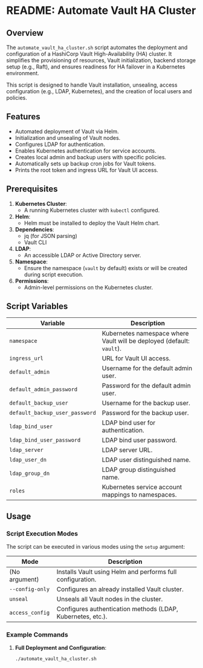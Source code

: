 # README: Automate Vault HA Cluster

## Overview
The `automate_vault_ha_cluster.sh` script automates the deployment and configuration of a HashiCorp Vault High-Availability (HA) cluster. It simplifies the provisioning of resources, Vault initialization, backend storage setup (e.g., Raft), and ensures readiness for HA failover in a Kubernetes environment.

This script is designed to handle Vault installation, unsealing, access configuration (e.g., LDAP, Kubernetes), and the creation of local users and policies.

## Features
- Automated deployment of Vault via Helm.
- Initialization and unsealing of Vault nodes.
- Configures LDAP for authentication.
- Enables Kubernetes authentication for service accounts.
- Creates local admin and backup users with specific policies.
- Automatically sets up backup cron jobs for Vault tokens.
- Prints the root token and ingress URL for Vault UI access.

## Prerequisites
1. **Kubernetes Cluster**:
   - A running Kubernetes cluster with `kubectl` configured.
2. **Helm**:
   - Helm must be installed to deploy the Vault Helm chart.
3. **Dependencies**:
   - jq (for JSON parsing)
   - Vault CLI
4. **LDAP**:
   - An accessible LDAP or Active Directory server.
5. **Namespace**:
   - Ensure the namespace (`vault` by default) exists or will be created during script execution.
6. **Permissions**:
   - Admin-level permissions on the Kubernetes cluster.

## Script Variables

| Variable                     | Description                                      |
|------------------------------|--------------------------------------------------|
| `namespace`                  | Kubernetes namespace where Vault will be deployed (default: `vault`). |
| `ingress_url`                | URL for Vault UI access.                         |
| `default_admin`              | Username for the default admin user.             |
| `default_admin_password`     | Password for the default admin user.             |
| `default_backup_user`        | Username for the backup user.                    |
| `default_backup_user_password` | Password for the backup user.                  |
| `ldap_bind_user`             | LDAP bind user for authentication.               |
| `ldap_bind_user_password`    | LDAP bind user password.                         |
| `ldap_server`                | LDAP server URL.                                 |
| `ldap_user_dn`               | LDAP user distinguished name.                    |
| `ldap_group_dn`              | LDAP group distinguished name.                   |
| `roles`                      | Kubernetes service account mappings to namespaces. |

## Usage

### Script Execution Modes
The script can be executed in various modes using the `setup` argument:

| Mode                | Description                                      |
|---------------------|--------------------------------------------------|
| (No argument)       | Installs Vault using Helm and performs full configuration. |
| `--config-only`     | Configures an already installed Vault cluster.   |
| `unseal`            | Unseals all Vault nodes in the cluster.          |
| `access_config`     | Configures authentication methods (LDAP, Kubernetes, etc.). |

### Example Commands

1. **Full Deployment and Configuration**:
   ```bash
   ./automate_vault_ha_cluster.sh
